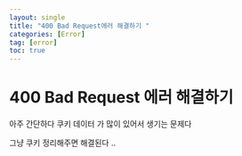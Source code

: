 ```yaml
---
layout: single
title: "400 Bad Request에러 해결하기 "
categories: [Error]
tag: [error]
toc: true
---
```


# 400 Bad Request 에러 해결하기

아주 간단하다 쿠키 데이터 가 많이 있어서  생기는 문제다 



그냥 쿠키 정리해주면 해결된다 ..
